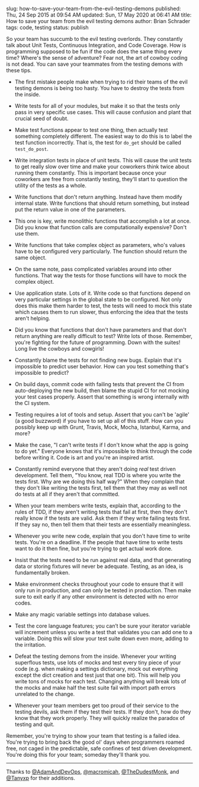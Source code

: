 slug: how-to-save-your-team-from-the-evil-testing-demons
published: Thu, 24 Sep 2015 at 09:54 AM
updated: Sun, 17 May 2020 at 06:41 AM
title: How to save your team from the evil testing demons
author: Brian Schrader
tags: code, testing
status: publish

So your team has succumb to the evil testing overlords. They constantly talk 
about Unit Tests, Continuous Integration, and Code Coverage. How is programming 
supposed to be fun if the code does the same thing every time? Where's the 
sense of adventure? Fear not, the art of cowboy coding is not dead. You can 
save your teammates from the testing demons with these tips. 

- The first mistake people make when trying to rid their teams of the evil
  testing demons is being too hasty. You have to destroy the tests from the
  inside. 

- Write tests for all of your modules, but make it so that the tests only
  pass in very specific use cases. This will cause confusion and plant that
  crucial seed of doubt.

- Make test functions appear to test one thing, then actually test something
  completely different. The easiest way to do this is to label the test function 
  incorrectly. That is, the test for `do_get` should be called `test_do_post`. 

- Write integration tests in place of unit tests. This will cause the unit
  tests to get really slow over time and make your coworkers think twice about
  running them constantly. This is important because once your coworkers are
  free from constantly testing, they'll start to question the utility of the
  tests as a whole.

- Write functions that don't return anything. Instead have them modify internal
  state. Write functions that should return something, but instead put the
  return value in one of the parameters.

- This one is key, write monolithic functions that accomplish a lot at once.
  Did you know that function calls are computationally expensive? Don't use
  them.

- Write functions that take complex object as parameters, who's values have to
  be configured very particularly. The function should return the same object.

- On the same note, pass complicated variables around into other functions.
  That way the tests for those functions will have to mock the complex object.

- Use application state. Lots of it. Write code so that functions depend on
  very particular settings in the global state to be configured. Not only does
  this make them harder to test, the tests will need to mock this state which
  causes them to run slower, thus enforcing the idea that the tests aren't
  helping.

- Did you know that functions that don't have parameters and that don't return
  anything are really difficult to test? Write lots of those. Remember, you're
  fighting for the future of programming. Down with the suites! Long live the
  cowboys and cowgirls!

- Constantly blame the tests for not finding new bugs. Explain that it's
  impossible to predict user behavior. How can you test something that's
  impossible to predict?

- On build days, commit code with failing tests that prevent the CI from
  auto-deploying the new build, then blame the stupid CI for not mocking your 
  test cases properly. Assert that something is wrong internally with the CI
  system.  

- Testing requires a lot of tools and setup. Assert that you can't be 'agile' 
  (a good buzzword) if you have to set up all of this stuff. How can you
  possibly keep up with Grunt, Travis, Mock, Mocha, Istanbul, Karma, and more?

- Make the case, "I can't write tests if I don't know what the app is going to
  do yet." Everyone knows that it's impossible to think through the code before
  writing it. Code is art and you're an inspired artist.

- Constantly remind everyone that they aren't doing *real* test driven
  development. Tell them, "You know, real TDD is where you write the tests
  first. Why are we doing this half way?" When they complain that they don't
  like writing the tests first, tell them that they may as well not do
  tests at all if they aren't that committed.

- When your team members write tests, explain that, according to the rules of
  TDD, if they aren't writing tests that fail at first, then they don't really
  know if the tests are valid. Ask them if they write failing tests first. If
  they say no, then tell them that their tests are essentially meaningless.

- Whenever you write new code, explain that you don't have time to write tests.
  You're on a deadline. If the people that have time to write tests want to do
  it then fine, but you're trying to get actual work done.

- Insist that the tests need to be run against real data, and that generating data
  or storing fixtures will never be adequate. Testing, as an idea, is
  fundamentally broken.

- Make environment checks throughout your code to ensure that it will only run
  in production, and can only be tested in production. Then make sure to exit 
  early if any other environment is detected with no error codes.

- Make any magic variable settings into database values.

- Test the core language features; you can’t be sure your iterator variable
  will increment unless you write a test that validates you can add one to a
  variable. Doing this will slow your test suite down even more, adding to the
  irritation.

- Defeat the testing demons from the inside. Whenever your writing superflous
  tests, use lots of mocks and test every tiny piece of your code (e.g. when 
  making a settings dictionary, mock out everything except the dict creation 
  and test just that one bit). This will help you write tons of mocks for each 
  test. Changing anything will break lots of the mocks and make half the test 
  suite fail with import path errors unrelated to the change. 

- Whenever your team members get too proud of their service to the testing
  devils, ask them if they test their tests. If they don't, how do they know
  that they work properly. They will quickly realize the paradox of testing and
  quit.

Remember, you're trying to show your team that testing is a failed idea. You're
trying to bring back the good ol' days when programmers roamed free, not caged
in the predictable, safe confines of test driven development. You're doing this
for your team; someday they'll thank you.

------------------------

Thanks to [@AdamAndDevOps][a], [@macromicah][b], [@TheDudestMonk][d], and [@Tanyxp][c] for their additions.

[a]: https://twitter.com/AdamAndDevOps
[b]: https://twitter.com/macromicah
[c]: https://twitter.com/tanyxp
[d]: https://twitter.com/TheDudestMonk

